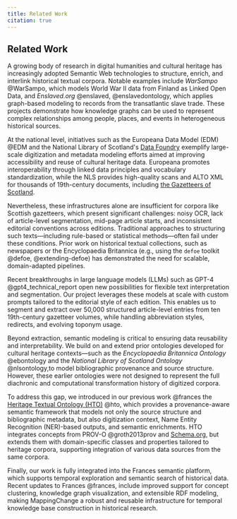 ```yaml
---
title: Related Work
citation: true
---
```


## Related Work

A growing body of research in digital humanities and cultural heritage has increasingly adopted Semantic Web technologies to structure, enrich, and interlink historical textual corpora. Notable examples include *WarSampo* @WarSampo, which models World War II data from Finland as Linked Open Data, and *Enslaved.org* @enslaved, @enslavedontology, which applies graph-based modeling to records from the transatlantic slave trade. These projects demonstrate how knowledge graphs can be used to represent complex relationships among people, places, and events in heterogeneous historical sources.

At the national level, initiatives such as the Europeana Data Model (EDM) @EDM and the National Library of Scotland's [Data Foundry](https://data.nls.uk/data/digitised-collections/) exemplify large-scale digitization and metadata modeling efforts aimed at improving accessibility and reuse of cultural heritage data. Europeana promotes interoperability through linked data principles and vocabulary standardization, while the NLS provides high-quality scans and ALTO XML for thousands of 19th-century documents, including [the Gazetteers of Scotland](https://data.nls.uk/data/digitised-collections/gazetteers-of-scotland/).

Nevertheless, these infrastructures alone are insufficient for corpora like Scottish gazetteers, which present significant challenges: noisy OCR, lack of article-level segmentation, mid-page article starts, and inconsistent editorial conventions across editions. Traditional approaches to structuring such texts—including rule-based or statistical methods—often fail under these conditions. Prior work on historical textual collections, such as newspapers or the Encyclopaedia Britannica (e.g., using the `defoe` toolkit @defoe, @extending-defoe) has demonstrated the need for scalable, domain-adapted pipelines.

Recent breakthroughs in large language models (LLMs) such as GPT-4 @gpt4_technical_report open new possibilities for flexible text interpretation and segmentation. Our project leverages these models at scale with custom prompts tailored to the editorial style of each edition. This enables us to segment and extract over 50,000 structured article-level entries from ten 19th-century gazetteer volumes, while handling abbreviation styles, redirects, and evolving toponym usage.

Beyond extraction, semantic modeling is critical to ensuring data reusability and interpretability. We build on and extend prior ontologies developed for cultural heritage contexts—such as the *Encyclopaedia Britannica Ontology* @ebontology and the *National Library of Scotland Ontology* @nlsontology,to model bibliographic provenance and source structure. However, these earlier ontologies were not designed to represent the full diachronic and computational transformation history of digitized corpora.

To address this gap, we introduced in our previous work @frances the [Heritage Textual Ontology (HTO)](https://w3id.org/hto) @hto, which provides a provenance-aware semantic framework that models not only the source structure and bibliographic metadata, but also digitization context, Name Entity Recognition (NER)-based outputs, and semantic enrichments. HTO integrates concepts from PROV-O @groth2013prov and [Schema.org](https://schema.org), but extends them with domain-specific classes and properties tailored to heritage corpora, supporting integration of various data sources from the same corpora.

Finally, our work is fully integrated into the Frances semantic platform, which supports temporal exploration and semantic search of historical data. Recent updates to Frances @frances, include improved support for concept clustering, knowledge graph visualization, and extensible RDF modeling, making MappingChange a robust and reusable infrastructure for temporal knowledge base construction in historical research.


